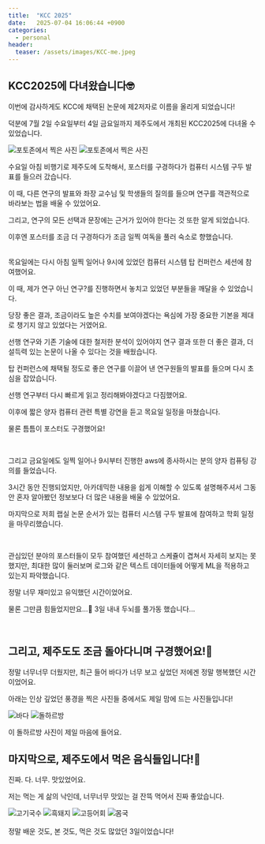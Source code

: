 ```yaml
---
title:  "KCC 2025"
date:   2025-07-04 16:06:44 +0900
categories: 
  - personal
header:
  teaser: /assets/images/KCC-me.jpeg
---
```

## KCC2025에 다녀왔습니다🤓

이번에 감사하게도 KCC에 채택된 논문에 제2저자로 이름을 올리게 되었습니다!

덕분에 7월 2일 수요일부터 4일 금요일까지 제주도에서 개최된 KCC2025에 다녀올 수 있었습니다.

<div class="img-row">
  <img src="/assets/images/KCC-me.jpeg" alt="포토존에서 찍은 사진">
  <img src="/assets/images/KCC-me-2.jpeg" alt="포토존에서 찍은 사진">
</div>

수요일 아침 비행기로 제주도에 도착해서, 포스터를 구경하다가 컴퓨터 시스템 구두 발표를 들으러 갔습니다.

이 때, 다른 연구의 발표와 좌장 교수님 및 학생들의 질의를 들으며 연구를 객관적으로 바라보는 법을 배울 수 있었어요.

그리고, 연구의 모든 선택과 문장에는 근거가 있어야 한다는 것 또한 알게 되었습니다.

이후엔 포스터를 조금 더 구경하다가 조금 일찍 여독을 풀러 숙소로 향했습니다.

<br>
목요일에는 다시 아침 일찍 일어나 9시에 있었던 컴퓨터 시스템 탑 컨퍼런스 세션에 참여했어요.

이 때, 제가 연구 아닌 연구?를 진행하면서 놓치고 있었던 부분들을 깨달을 수 있었습니다.

당장 좋은 결과, 조금이라도 높은 수치를 보여야겠다는 욕심에 가장 중요한 기본을 제대로 챙기지 않고 있었다는 거였어요.

선행 연구와 기존 기술에 대한 철저한 분석이 있어야지 연구 결과 또한 더 좋은 결과, 더 설득력 있는 논문이 나올 수 있다는 것을 배웠습니다.

탑 컨퍼런스에 채택될 정도로 좋은 연구를 이끌어 낸 연구원들의 발표를 들으며 다시 초심을 잡았습니다. 

선행 연구부터 다시 빠르게 읽고 정리해봐야겠다고 다짐했어요.

이후에 짧은 양자 컴퓨터 관련 특별 강연을 듣고 목요일 일정을 마쳤습니다.

물론 틈틈이 포스터도 구경했어요!

<br>

그리고 금요일에도 일찍 일어나 9시부터 진행한 aws에 종사하시는 분의 양자 컴퓨팅 강의를 들었습니다.

3시간 동안 진행되었지만, 아카데믹한 내용을 쉽게 이해할 수 있도록 설명해주셔서 그동안 혼자 알아봤던 정보보다 더 많은 내용을 배울 수 있었어요.

마지막으로 저희 랩실 논문 순서가 있는 컴퓨터 시스템 구두 발표에 참여하고 학회 일정을 마무리했습니다.

<br>

관심있던 분야의 포스터들이 모두 참여했던 세션하고 스케쥴이 겹쳐서 자세히 보지는 못했지만, 최대한 많이 둘러보며 로그와 같은 텍스트 데이터들에 어떻게 ML을 적용하고 있는지 파악했습니다.

정말 너무 재미있고 유익했던 시간이었어요.

물론 그만큼 힘들었지만요...🥲 3일 내내 두뇌를 풀가동 했습니다... 

<br>

## 그리고, 제주도도 조금 돌아다니며 구경했어요!🌊
정말 너무너무 더웠지만, 최근 들어 바다가 너무 보고 싶었던 저에겐 정말 행복했던 시간이었어요.

아래는 인상 깊었던 풍경을 찍은 사진들 중에서도 제일 맘에 드는 사진들입니다!

<div class="img-row">
  <img src="/assets/images/jeju-2.jpeg" alt="바다">
  <img src="/assets/images/jeju-3.jpeg" alt="돌하르방">
</div>

이 돌하르방 사진이 제일 마음에 들어요.

## 마지막으로, 제주도에서 먹은 음식들입니다!🍊
진짜. 다. 너무. 맛있었어요.

저는 먹는 게 삶의 낙인데, 너무너무 맛있는 걸 잔뜩 먹어서 진짜 좋았습니다.

<div class="img-row">
  <img src="/assets/images/jeju-food.jpeg" alt="고기국수">
  <img src="/assets/images/jeju-food-2.jpeg" alt="흑돼지">
  <img src="/assets/images/jeju-food-3.jpeg" alt="고등어회">
  <img src="/assets/images/jeju-food-4.jpeg" alt="몸국">
</div>

<br>
정말 배운 것도, 본 것도, 먹은 것도 많았던 3일이었습니다!